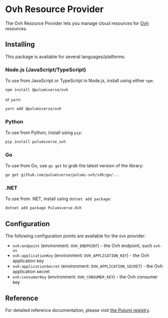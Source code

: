 # Ovh Resource Provider

The Ovh Resource Provider lets you manage cloud resources for [Ovh](http://ovh.com) resources.

## Installing

This package is available for several languages/platforms:

### Node.js (JavaScript/TypeScript)

To use from JavaScript or TypeScript in Node.js, install using either `npm`:

```bash
npm install @pulumiverse/ovh
```

or `yarn`:

```bash
yarn add @pulumiverse/ovh
```

### Python

To use from Python, install using `pip`:

```bash
pip install pulumiverse_ovh
```

### Go

To use from Go, use `go get` to grab the latest version of the library:

```bash
go get github.com/pulumiverse/pulumi-ovh/sdk/go/...
```

### .NET

To use from .NET, install using `dotnet add package`:

```bash
dotnet add package Pulumiverse.Ovh
```

## Configuration

The following configuration points are available for the `Ovh` provider:

- `ovh:endpoint` (environment: `OVH_ENDPOINT`) - the Ovh endpoint, such `ovh-us`
- `ovh:applicationKey` (environment: `OVH_APPLICATION_KEY`) - the Ovh application key
- `ovh:applicationSecret` (environment: `OVH_APPLICATION_SECRET`) - the Ovh application secret
- `ovh:consumerKey` (environment: `OVH_CONSUMER_KEY`) - the Ovh consumer key

## Reference

For detailed reference documentation, please visit [the Pulumi registry](https://www.pulumi.com/registry/packages/ovh/api-docs/).
